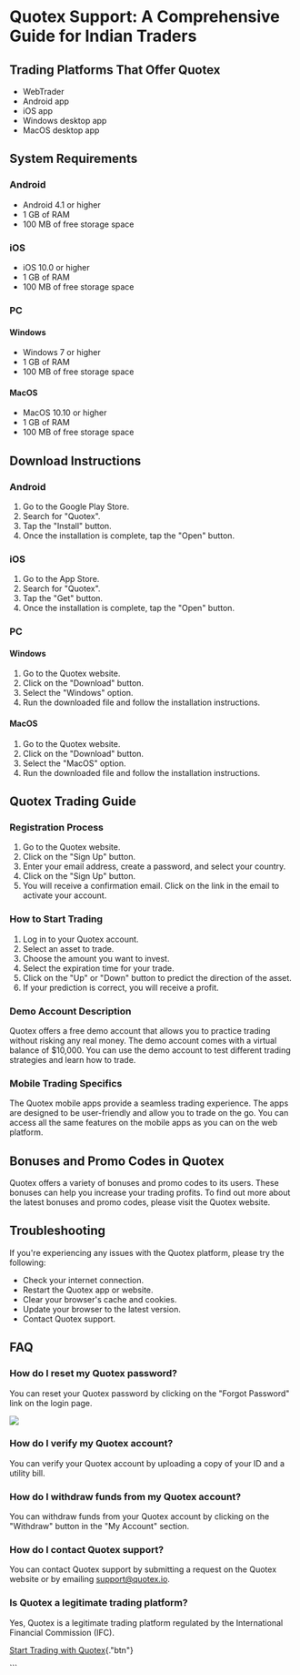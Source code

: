 # Quotex Support: A Comprehensive Guide for Indian Traders

## Trading Platforms That Offer Quotex

-   WebTrader
-   Android app
-   iOS app
-   Windows desktop app
-   MacOS desktop app

## System Requirements

### Android

-   Android 4.1 or higher
-   1 GB of RAM
-   100 MB of free storage space

### iOS

-   iOS 10.0 or higher
-   1 GB of RAM
-   100 MB of free storage space

### PC

#### Windows

-   Windows 7 or higher
-   1 GB of RAM
-   100 MB of free storage space

#### MacOS

-   MacOS 10.10 or higher
-   1 GB of RAM
-   100 MB of free storage space

## Download Instructions

### Android

1.  Go to the Google Play Store.
2.  Search for "Quotex".
3.  Tap the "Install" button.
4.  Once the installation is complete, tap the "Open" button.

### iOS

1.  Go to the App Store.
2.  Search for "Quotex".
3.  Tap the "Get" button.
4.  Once the installation is complete, tap the "Open" button.

### PC

#### Windows

1.  Go to the Quotex website.
2.  Click on the "Download" button.
3.  Select the "Windows" option.
4.  Run the downloaded file and follow the installation instructions.

#### MacOS

1.  Go to the Quotex website.
2.  Click on the "Download" button.
3.  Select the "MacOS" option.
4.  Run the downloaded file and follow the installation instructions.

## Quotex Trading Guide

### Registration Process

1.  Go to the Quotex website.
2.  Click on the "Sign Up" button.
3.  Enter your email address, create a password, and select your
    country.
4.  Click on the "Sign Up" button.
5.  You will receive a confirmation email. Click on the link in the
    email to activate your account.

### How to Start Trading

1.  Log in to your Quotex account.
2.  Select an asset to trade.
3.  Choose the amount you want to invest.
4.  Select the expiration time for your trade.
5.  Click on the "Up" or "Down" button to predict the
    direction of the asset.
6.  If your prediction is correct, you will receive a profit.

### Demo Account Description

Quotex offers a free demo account that allows you to practice trading
without risking any real money. The demo account comes with a virtual
balance of \$10,000. You can use the demo account to test different
trading strategies and learn how to trade.

### Mobile Trading Specifics

The Quotex mobile apps provide a seamless trading experience. The apps
are designed to be user-friendly and allow you to trade on the go. You
can access all the same features on the mobile apps as you can on the
web platform.

## Bonuses and Promo Codes in Quotex

Quotex offers a variety of bonuses and promo codes to its users. These
bonuses can help you increase your trading profits. To find out more
about the latest bonuses and promo codes, please visit the Quotex
website.

## Troubleshooting

If you\'re experiencing any issues with the Quotex platform, please try
the following:

-   Check your internet connection.
-   Restart the Quotex app or website.
-   Clear your browser\'s cache and cookies.
-   Update your browser to the latest version.
-   Contact Quotex support.

## FAQ

### How do I reset my Quotex password?

You can reset your Quotex password by clicking on the "Forgot
Password" link on the login page.

[![](https://static.quotex.io/files/4_en/300_250.jpg)](https://traff.sbs/brokerqxlid)

### How do I verify my Quotex account?

You can verify your Quotex account by uploading a copy of your ID and a
utility bill.

### How do I withdraw funds from my Quotex account?

You can withdraw funds from your Quotex account by clicking on the
"Withdraw" button in the "My Account" section.

### How do I contact Quotex support?

You can contact Quotex support by submitting a request on the Quotex
website or by emailing support@quotex.io.

### Is Quotex a legitimate trading platform?

Yes, Quotex is a legitimate trading platform regulated by the
International Financial Commission (IFC).

[Start Trading with
Quotex](\%22https://traff.sbs/brokerqxlid\%22){."btn"}

\`\`\`

